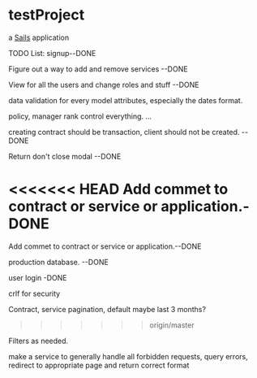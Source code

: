 # testProject

a [Sails](http://sailsjs.org) application


TODO List:
signup--DONE

Figure out a way to add and remove services --DONE

View for all the users and change roles and stuff --DONE

data validation for every model attributes, especially the dates format. 

policy, manager rank control everything. ...

creating contract should be transaction, client should not be created.  --DONE

Return don't close modal --DONE

<<<<<<< HEAD
Add commet to contract or service or application.-DONE
=======
Add commet to contract or service or application.--DONE

production database. --DONE

user login -DONE

crlf for security

Contract, service pagination, default maybe last 3 months?
>>>>>>> origin/master

Filters as needed. 

make a service to generally handle all forbidden requests, query errors,  redirect to appropriate page and return correct format



